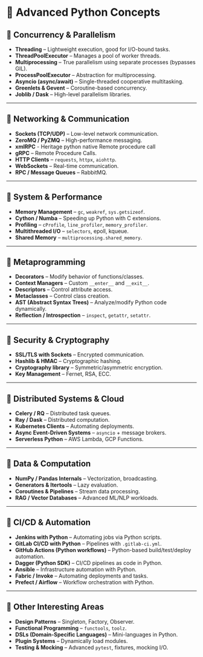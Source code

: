 # 🚀 Advanced Python Concepts

## 🔹 Concurrency & Parallelism
- **Threading** – Lightweight execution, good for I/O-bound tasks.
- **ThreadPoolExecutor** – Manages a pool of worker threads.
- **Multiprocessing** – True parallelism using separate processes (bypasses GIL).
- **ProcessPoolExecutor** – Abstraction for multiprocessing.
- **Asyncio (async/await)** – Single-threaded cooperative multitasking.
- **Greenlets & Gevent** – Coroutine-based concurrency.
- **Joblib / Dask** – High-level parallelism libraries.

---

## 🔹 Networking & Communication
- **Sockets (TCP/UDP)** – Low-level network communication.
- **ZeroMQ / PyZMQ** – High-performance messaging.
- **xmlRPC** - Heritage python native Remote procedure call
- **gRPC** – Remote Procedure Calls.
- **HTTP Clients** – `requests`, `httpx`, `aiohttp`.
- **WebSockets** – Real-time communication.
- **RPC / Message Queues** – RabbitMQ.

---

## 🔹 System & Performance
- **Memory Management** – `gc`, `weakref`, `sys.getsizeof`.
- **Cython / Numba** – Speeding up Python with C extensions.
- **Profiling** – `cProfile`, `line_profiler`, `memory_profiler`.
- **Multithreaded I/O** – `selectors`, epoll, kqueue.
- **Shared Memory** – `multiprocessing.shared_memory`.

---

## 🔹 Metaprogramming
- **Decorators** – Modify behavior of functions/classes.
- **Context Managers** – Custom `__enter__` and `__exit__`.
- **Descriptors** – Control attribute access.
- **Metaclasses** – Control class creation.
- **AST (Abstract Syntax Trees)** – Analyze/modify Python code dynamically.
- **Reflection / Introspection** – `inspect`, `getattr`, `setattr`.

---

## 🔹 Security & Cryptography
- **SSL/TLS with Sockets** – Encrypted communication.
- **Hashlib & HMAC** – Cryptographic hashing.
- **Cryptography library** – Symmetric/asymmetric encryption.
- **Key Management** – Fernet, RSA, ECC.

---

## 🔹 Distributed Systems & Cloud
- **Celery / RQ** – Distributed task queues.
- **Ray / Dask** – Distributed computation.
- **Kubernetes Clients** – Automating deployments.
- **Async Event-Driven Systems** – `asyncio` + message brokers.
- **Serverless Python** – AWS Lambda, GCP Functions.

---

## 🔹 Data & Computation
- **NumPy / Pandas Internals** – Vectorization, broadcasting.
- **Generators & Itertools** – Lazy evaluation.
- **Coroutines & Pipelines** – Stream data processing.
- **RAG / Vector Databases** – Advanced ML/NLP workloads.

---

## 🔹 CI/CD & Automation
- **Jenkins with Python** – Automating jobs via Python scripts.
- **GitLab CI/CD with Python** – Pipelines with `.gitlab-ci.yml`.
- **GitHub Actions (Python workflows)** – Python-based build/test/deploy automation.
- **Dagger (Python SDK)** – CI/CD pipelines as code in Python.
- **Ansible** – Infrastructure automation with Python.
- **Fabric / Invoke** – Automating deployments and tasks.
- **Prefect / Airflow** – Workflow orchestration with Python.

---

## 🔹 Other Interesting Areas
- **Design Patterns** – Singleton, Factory, Observer.
- **Functional Programming** – `functools`, `toolz`.
- **DSLs (Domain-Specific Languages)** – Mini-languages in Python.
- **Plugin Systems** – Dynamically load modules.
- **Testing & Mocking** – Advanced `pytest`, fixtures, mocking I/O.
